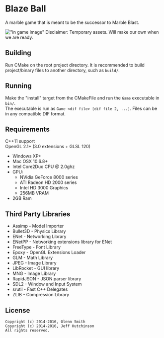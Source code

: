 Blaze Ball
=============

A marble game that is meant to be the successor to Marble Blast.

!["in game image"](http://i.imgur.com/9W5V4rl.jpg "In Game")
Disclaimer: Temporary assets. Will make our own when we are ready.

Building
-------------------

Run CMake on the root project directory. It is recommended to build project/binary
files to another directory, such as `build/`.

Running
-------------------

Make the "install" target from the CMakeFile and run the `Game` executable in `bin/`.  
The executable is run as `Game <dif file> [dif file 2, ...]`. Files can be in any compatible DIF format.

Requirements
-------------------

C++11 support  
OpenGL 2.1+ (3.0 extensions + GLSL 120)

* Windows XP+
* Mac OSX 10.6.8+
* Intel Core2Duo CPU @ 2.0ghz
* GPU:
  * NVidia GeForce 8000 series
  * ATI Radeon HD 2000 series
  * Intel HD 3000 Graphics
  * 256MB VRAM
* 2GB Ram

Third Party Libraries
-------------------

* Assimp - Model Importer
* Bullet3D - Physics Library
* ENet - Networking Library
* ENetPP - Networking extensions library for ENet
* FreeType - Font Library
* Epoxy - OpenGL Extensions Loader
* GLM - Math Library
* JPEG - Image Library
* LibRocket - GUI library
* MNG - Image Library
* RapidJSON - JSON parser library
* SDL2 - Window and Input System
* srutil - Fast C++ Delegates
* ZLIB - Compression Library

License
-------------------

```
Copyright (c) 2014-2016, Glenn Smith
Copyright (c) 2014-2016, Jeff Hutchinson
All rights reserved.
```
